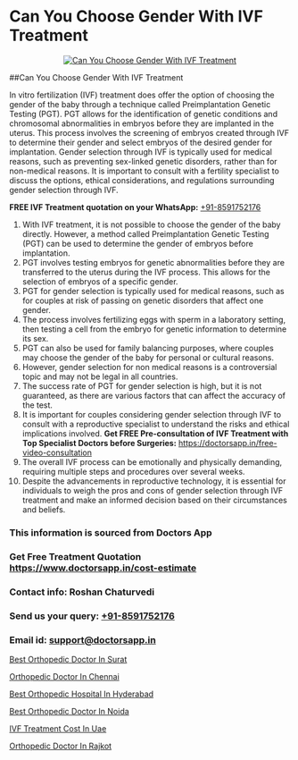 # Can You Choose Gender With IVF Treatment

<p align="center">
  <a href="https://doctorsapp.in/treatment/ivf-treatment">
    <img src="https://doctorsapp.co.in/uploads/treatment_image/ICSI.jpg" alt="Can You Choose Gender With IVF Treatment">
  </a>
</p>
##Can You Choose Gender With IVF Treatment

In vitro fertilization (IVF) treatment does offer the option of choosing the gender of the baby through a technique called Preimplantation Genetic Testing (PGT). PGT allows for the identification of genetic conditions and chromosomal abnormalities in embryos before they are implanted in the uterus. This process involves the screening of embryos created through IVF to determine their gender and select embryos of the desired gender for implantation. Gender selection through IVF is typically used for medical reasons, such as preventing sex-linked genetic disorders, rather than for non-medical reasons. It is important to consult with a fertility specialist to discuss the options, ethical considerations, and regulations surrounding gender selection through IVF.

**FREE IVF Treatment quotation on your WhatsApp:**  [+91-8591752176](https://api.whatsapp.com/send?phone=8591752176)

1) With IVF treatment, it is not possible to choose the gender of the baby directly. However, a method called Preimplantation Genetic Testing (PGT) can be used to determine the gender of embryos before implantation.
2) PGT involves testing embryos for genetic abnormalities before they are transferred to the uterus during the IVF process. This allows for the selection of embryos of a specific gender.
3) PGT for gender selection is typically used for medical reasons, such as for couples at risk of passing on genetic disorders that affect one gender.
4) The process involves fertilizing eggs with sperm in a laboratory setting, then testing a cell from the embryo for genetic information to determine its sex.
5) PGT can also be used for family balancing purposes, where couples may choose the gender of the baby for personal or cultural reasons.
6) However, gender selection for non medical reasons is a controversial topic and may not be legal in all countries.
7) The success rate of PGT for gender selection is high, but it is not guaranteed, as there are various factors that can affect the accuracy of the test.
8) It is important for couples considering gender selection through IVF to consult with a reproductive specialist to understand the risks and ethical implications involved.
**Get FREE Pre-consultation of IVF Treatment with Top Specialist Doctors before Surgeries:** https://doctorsapp.in/free-video-consultation
9) The overall IVF process can be emotionally and physically demanding, requiring multiple steps and procedures over several weeks.
10) Despite the advancements in reproductive technology, it is essential for individuals to weigh the pros and cons of gender selection through IVF treatment and make an informed decision based on their circumstances and beliefs.

### This information is sourced from Doctors App 
### Get Free Treatment Quotation https://www.doctorsapp.in/cost-estimate
### Contact info: Roshan Chaturvedi 
### Send us your query: [+91-8591752176](https://api.whatsapp.com/send?phone=8591752176) 
### Email id: support@doctorsapp.in

[Best Orthopedic Doctor In Surat](https://www.linkedin.com/pulse/best-orthopedic-doctor-surat-doctorsapp-chittagong-hciye?trackingId=jKmMNezZltfIiPHfoGD1Qw%3D%3D&lipi=urn%3Ali%3Apage%3Ad_flagship3_company_admin%3BUjs5mcUZR9ewYOKOFkpg2w%3D%3D)

[Orthopedic Doctor In Chennai](https://www.linkedin.com/pulse/orthopedic-doctor-chennai-doctorsapp-dhaka-2g6xe?trackingId=bjQm2%2FzpItxWxJQ6FU3rng%3D%3D&lipi=urn%3Ali%3Apage%3Ad_flagship3_company_admin%3Bo%2BosOGJBSO63YocmsfjAZA%3D%3D)

[Best Orthopedic Hospital In Hyderabad](https://medium.com/@vimalrana22/best-orthopedic-hospital-in-hyderabad-e7492a968a31)

[Best Orthopedic Doctor In Noida](https://medium.com/@vimalrana22/best-orthopedic-doctor-in-noida-5fe7448c5c3c)

[IVF Treatment Cost In Uae](https://doctors-apps.github.io/doctorsapp/ivf-treatment-cost-in-uae)

[Orthopedic Doctor In Rajkot](https://doctors-apps.github.io/doctorsapp/orthopedic-doctor-in-rajkot)

